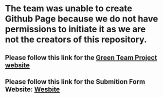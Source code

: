 # The team was unable to create Github Page because we do not have permissions to initiate it as we are not the creators of this repository.

## Please follow this link for the [Green Team Project website](https://sites.google.com/view/ghsdatacollection-com/home)
 
## Please follow this link for the Submition Form Website: [Wesbite](https://ghsdatacollection.neocities.org/)
